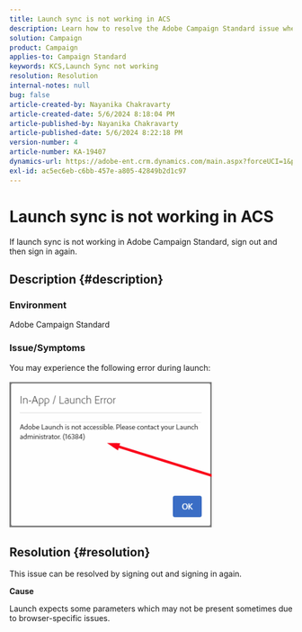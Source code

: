 ```yaml
---
title: Launch sync is not working in ACS
description: Learn how to resolve the Adobe Campaign Standard issue where launch sync is not working.
solution: Campaign
product: Campaign
applies-to: Campaign Standard
keywords: KCS,Launch Sync not working
resolution: Resolution
internal-notes: null
bug: false
article-created-by: Nayanika Chakravarty
article-created-date: 5/6/2024 8:18:04 PM
article-published-by: Nayanika Chakravarty
article-published-date: 5/6/2024 8:22:18 PM
version-number: 4
article-number: KA-19407
dynamics-url: https://adobe-ent.crm.dynamics.com/main.aspx?forceUCI=1&pagetype=entityrecord&etn=knowledgearticle&id=cc7d16b9-e50b-ef11-9f8a-6045bd0065b6
exl-id: ac5ec6eb-c6bb-457e-a805-42849b2d1c97
---
```

# Launch sync is not working in ACS


If launch sync is not working in Adobe Campaign Standard, sign out and then sign in again.

## Description {#description}


### <b>Environment</b>

Adobe Campaign Standard

### <b>Issue/Symptoms</b>

You may experience the following error during launch:
<br><br>![](assets/___cd7d16b9-e50b-ef11-9f8a-6045bd0065b6___.png)<br>

## Resolution {#resolution}


This issue can be resolved by signing out and signing in again.

<b>Cause</b>

Launch expects some parameters which may not be present sometimes due to browser-specific issues.
